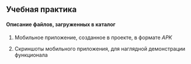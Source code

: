 ## Учебная практика

#### Описание файлов, загруженных в каталог

1) Мобильное приложение, созданное в проекте, в формате _APK_

2) Скриншоты мобильного приложения, для наглядной демонстрации функционала 
